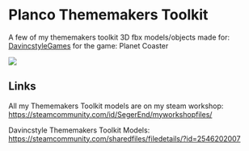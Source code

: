 # Planco Thememakers Toolkit
A few of my thememakers toolkit 3D fbx models/objects made for: [DavincstyleGames](https://www.youtube.com/channel/UCPp6IuyEDyslkrLM2ILHp_g) for the game: Planet Coaster

<img src="https://steamuserimages-a.akamaihd.net/ugc/1711915999686041847/44C2D80C90902B15891D5DAD01E358F6685195F7/?imw=5000&imh=5000&ima=fit&impolicy=Letterbox&imcolor=%23000000&letterbox=false">

## Links

All my Thememakers Toolkit models are on my steam workshop:
https://steamcommunity.com/id/SegerEnd/myworkshopfiles/

Davincstyle Thememakers Toolkit Models:
https://steamcommunity.com/sharedfiles/filedetails/?id=2546202007
